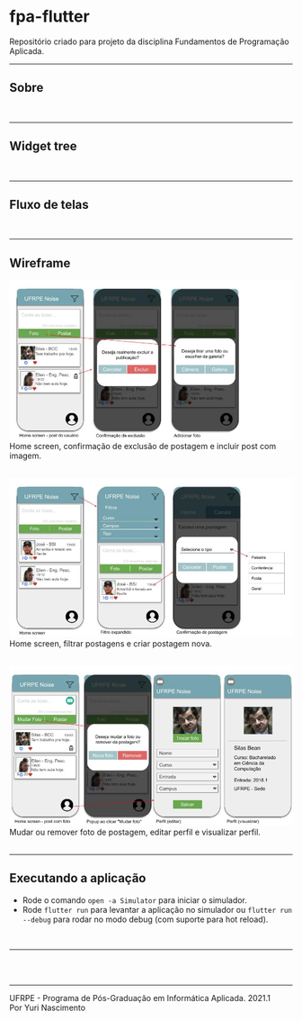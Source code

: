 # fpa-flutter

Repositório criado para projeto da disciplina Fundamentos de Programação Aplicada.
<br><hr>
## Sobre
<br><hr>
## Widget tree
<br><hr>
## Fluxo de telas
<br><hr>
## Wireframe
![home-confirmar exclusão-adicionar foto](web/wireframe/wire1.jpg)
Home screen, confirmação de exclusão de postagem e incluir post com imagem.
<br><br>

![home-mudar foto-editar perfil-visualizar perfil](web/wireframe/wire2.jpg)
Home screen, filtrar postagens e criar postagem nova.
<br><br>

![home screen-filtro expandido-confirmar postagem](web/wireframe/wire3.jpg)
Mudar ou remover foto de postagem, editar perfil e visualizar perfil.
<br><br>
<hr>

## Executando a aplicação
- Rode o comando ```open -a Simulator``` para iniciar o simulador.
- Rode ```flutter run``` para levantar a aplicação no simulador ou ```flutter run --debug``` para rodar no modo debug (com suporte para hot reload).

<br><hr>

<br><br><hr>
UFRPE - Programa de Pós-Graduação em Informática Aplicada. 2021.1
<br>
Por Yuri Nascimento
